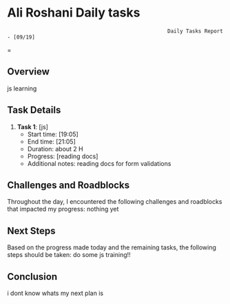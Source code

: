 # Ali Roshani Daily tasks
                                                        Daily Tasks Report - [09/19]
 =
## Overview

js learning
 
## Task Details

1. **Task 1**: [js]
   - Start time: [19:05]
   - End time: [21:05]
   - Duration:  about 2 H
   - Progress: [reading docs]
   - Additional notes: reading docs for form validations
  
  
## Challenges and Roadblocks

Throughout the day, I encountered the following challenges and roadblocks that impacted my progress:
nothing yet


## Next Steps

Based on the progress made today and the remaining tasks, the following steps should be taken:
do some js training!!


## Conclusion
i dont know whats my next plan is
